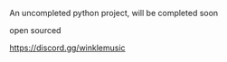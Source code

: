 An uncompleted python project, will be completed soon 

open sourced 


https://discord.gg/winklemusic